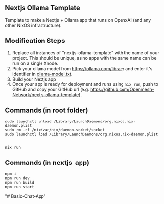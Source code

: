 ## Nextjs Ollama Template

Template to make a Nextjs + Ollama app that runs on OpenxAI (and any other NixOS infrastructure).

## Modification Steps

1. Replace all instances of "nextjs-ollama-template" with the name of your project. This should be unique, as no apps with the same name can be run on a single Xnode.
2. Pick your ollama model from https://ollama.com/library and enter it's identifier in [ollama-model.txt](./ollama-model.txt).
3. Build your Nextjs app
4. Once your app is ready for deployment and runs using `nix run`, push to GitHub and copy your GitHub url (e.g. https://github.com/Openmesh-Network/nextjs-ollama-template).

## Commands (in root folder)

```
sudo launchctl unload /Library/LaunchDaemons/org.nixos.nix-daemon.plist
sudo rm -rf /nix/var/nix/daemon-socket/socket
sudo launchctl load /Library/LaunchDaemons/org.nixos.nix-daemon.plist


nix run
```

## Commands (in nextjs-app)

```
npm i
npm run dev
npm run build
npm run start
```
"# Basic-Chat-App" 
